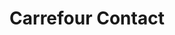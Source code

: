 ---
title: "Carrefour Contact"
url: /lafrancaise/carrefour-contact-rue-du-rival-bas/
shop: supermarché
---